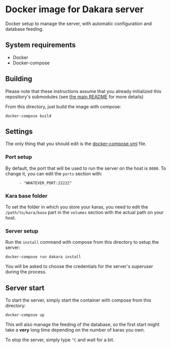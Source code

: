 # Docker image for Dakara server

Docker setup to manage the server, with automatic configuration and database feeding.

## System requirements

* Docker
* Docker-compose

## Building

Please note that these instructions assume that you already initialized this repository's submodules (see [the main README](../README.md) for more details)

From this directory, just build the image with compose:

```
docker-compose build
```

## Settings

The only thing that you should edit is the [docker-compose.yml](docker-compose.yml) file.

### Port setup

By default, the port that will be used to run the server on the host is `8080`.
To change it, you can edit the `ports` section with:

```
      - "WHATEVER_PORT:22222"
```

### Kara base folder

To set the folder in which you store your karas, you need to edit the `/path/to/kara/base` part in the `volumes` section with the actual path on your host.

### Server setup

Run the `install` command with compose from this directory to setup the server:

```
docker-compose run dakara install
```

You will be asked to choose the credentials for the server's superuser during the process.

## Server start

To start the server, simply start the container with compose from this directory:

```
docker-compose up
```

This will also manage the feeding of the database, so the first start might take a **very** long time depending on the number of karas you own.

To stop the server, simply type `^C` and wait for a bit.

